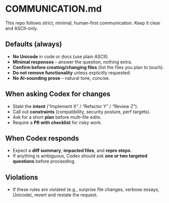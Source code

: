 # COMMUNICATION.md

This repo follows strict, minimal, human-first communication. Keep it clear and ASCII-only.

## Defaults (always)
- **No Unicode** in code or docs (use plain ASCII).
- **Minimal responses** – answer the question, nothing extra.
- **Confirm before creating/changing files** (list the files you plan to touch).
- **Do not remove functionality** unless explicitly requested.
- **No AI-sounding prose** – natural tone, concise.

## When asking Codex for changes
- State the **intent** (“Implement X” / “Refactor Y” / “Review Z”).
- Call out **constraints** (compatibility, security posture, perf targets).
- Ask for a short **plan** before multi-file edits.
- Require a **PR with checklist** for risky work.

## When Codex responds
- Expect a **diff summary**, **impacted files**, and **repro steps**.
- If anything is ambiguous, Codex should ask **one or two targeted questions** before proceeding.

## Violations
- If these rules are violated (e.g., surprise file changes, verbose essays, Unicode), revert and restate the request.

